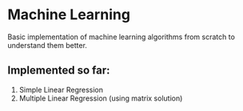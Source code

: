 # Machine Learning
Basic implementation of machine learning algorithms from scratch to understand them better.

## Implemented so far:
1. Simple Linear Regression
2. Multiple Linear Regression (using matrix solution)
